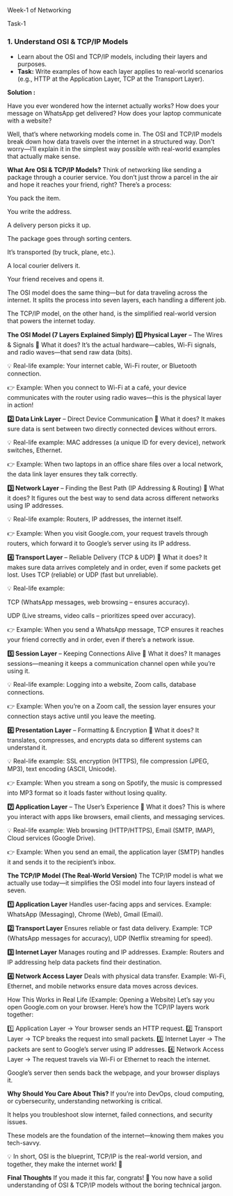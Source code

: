 Week-1 of Networking

Task-1
### 1. **Understand OSI & TCP/IP Models**
- Learn about the OSI and TCP/IP models, including their layers and purposes.
- **Task:** Write examples of how each layer applies to real-world scenarios (e.g., HTTP at the Application Layer, TCP at the Transport Layer).

**Solution :**

Have you ever wondered how the internet actually works? How does your message on WhatsApp get delivered? How does your laptop communicate with a website?

Well, that’s where networking models come in. The OSI and TCP/IP models break down how data travels over the internet in a structured way. Don't worry—I’ll explain it in the simplest way possible with real-world examples that actually make sense.

**What Are OSI & TCP/IP Models?**
Think of networking like sending a package through a courier service. You don’t just throw a parcel in the air and hope it reaches your friend, right? There’s a process:

You pack the item.

You write the address.

A delivery person picks it up.

The package goes through sorting centers.

It’s transported (by truck, plane, etc.).

A local courier delivers it.

Your friend receives and opens it.

The OSI model does the same thing—but for data traveling across the internet. It splits the process into seven layers, each handling a different job.

The TCP/IP model, on the other hand, is the simplified real-world version that powers the internet today.

**The OSI Model (7 Layers Explained Simply)**
**1️⃣ Physical Layer** – The Wires & Signals
📌 What it does? It’s the actual hardware—cables, Wi-Fi signals, and radio waves—that send raw data (bits).

💡 Real-life example: Your internet cable, Wi-Fi router, or Bluetooth connection.

👉 Example: When you connect to Wi-Fi at a café, your device communicates with the router using radio waves—this is the physical layer in action!

**2️⃣ Data Link Layer** – Direct Device Communication
📌 What it does? It makes sure data is sent between two directly connected devices without errors.

💡 Real-life example: MAC addresses (a unique ID for every device), network switches, Ethernet.

👉 Example: When two laptops in an office share files over a local network, the data link layer ensures they talk correctly.

**3️⃣ Network Layer** – Finding the Best Path (IP Addressing & Routing)
📌 What it does? It figures out the best way to send data across different networks using IP addresses.

💡 Real-life example: Routers, IP addresses, the internet itself.

👉 Example: When you visit Google.com, your request travels through routers, which forward it to Google’s server using its IP address.

**4️⃣ Transport Layer** – Reliable Delivery (TCP & UDP)
📌 What it does? It makes sure data arrives completely and in order, even if some packets get lost. Uses TCP (reliable) or UDP (fast but unreliable).

💡 Real-life example:

TCP (WhatsApp messages, web browsing – ensures accuracy).

UDP (Live streams, video calls – prioritizes speed over accuracy).

👉 Example: When you send a WhatsApp message, TCP ensures it reaches your friend correctly and in order, even if there’s a network issue.

**5️⃣ Session Layer** – Keeping Connections Alive
📌 What it does? It manages sessions—meaning it keeps a communication channel open while you’re using it.

💡 Real-life example: Logging into a website, Zoom calls, database connections.

👉 Example: When you’re on a Zoom call, the session layer ensures your connection stays active until you leave the meeting.

**6️⃣ Presentation Layer** – Formatting & Encryption
📌 What it does? It translates, compresses, and encrypts data so different systems can understand it.

💡 Real-life example: SSL encryption (HTTPS), file compression (JPEG, MP3), text encoding (ASCII, Unicode).

👉 Example: When you stream a song on Spotify, the music is compressed into MP3 format so it loads faster without losing quality.

**7️⃣ Application Layer** – The User’s Experience
📌 What it does? This is where you interact with apps like browsers, email clients, and messaging services.

💡 Real-life example: Web browsing (HTTP/HTTPS), Email (SMTP, IMAP), Cloud services (Google Drive).

👉 Example: When you send an email, the application layer (SMTP) handles it and sends it to the recipient’s inbox.



**The TCP/IP Model (The Real-World Version)**
The TCP/IP model is what we actually use today—it simplifies the OSI model into four layers instead of seven.

**1️⃣ Application Layer**
Handles user-facing apps and services. Example: WhatsApp (Messaging), Chrome (Web), Gmail (Email).

**2️⃣ Transport Layer**
Ensures reliable or fast data delivery. Example: TCP (WhatsApp messages for accuracy), UDP (Netflix streaming for speed).

**3️⃣ Internet Layer**
Manages routing and IP addresses. Example: Routers and IP addressing help data packets find their destination.

**4️⃣ Network Access Layer**
Deals with physical data transfer. Example: Wi-Fi, Ethernet, and mobile networks ensure data moves across devices.



How This Works in Real Life (Example: Opening a Website)
Let’s say you open Google.com on your browser. Here’s how the TCP/IP layers work together:

1️⃣ Application Layer → Your browser sends an HTTP request.
2️⃣ Transport Layer → TCP breaks the request into small packets.
3️⃣ Internet Layer → The packets are sent to Google’s server using IP addresses.
4️⃣ Network Access Layer → The request travels via Wi-Fi or Ethernet to reach the internet.

Google’s server then sends back the webpage, and your browser displays it.

**Why Should You Care About This?**
If you’re into DevOps, cloud computing, or cybersecurity, understanding networking is critical.

It helps you troubleshoot slow internet, failed connections, and security issues.

These models are the foundation of the internet—knowing them makes you tech-savvy.

💡 In short, OSI is the blueprint, TCP/IP is the real-world version, and together, they make the internet work! 🚀

**Final Thoughts**
If you made it this far, congrats! 🎉 You now have a solid understanding of OSI & TCP/IP models without the boring technical jargon.